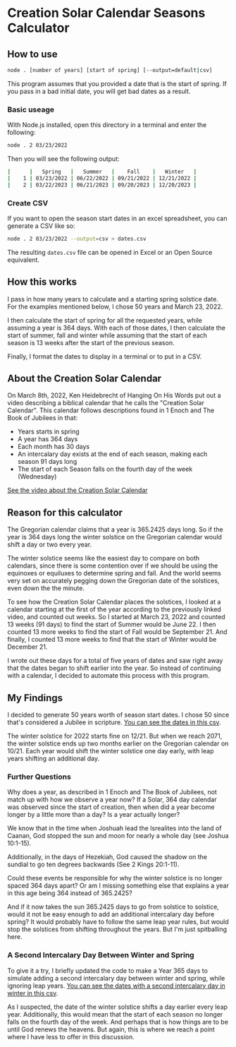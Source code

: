 # Creation Solar Calendar Seasons Calculator

## How to use

```bash
node . [number of years] [start of spring] [--output=default|csv]
```

This program assumes that you provided a date that is the start of spring. If you pass in a bad initial date, you will get bad dates as a result.

### Basic useage

With Node.js installed, open this directory in a terminal and enter the following:

```bash
node . 2 03/23/2022
```

Then you will see the following output:

```bash
|      |   Spring   |   Summer   |    Fall    |   Winter   |
|    1 | 03/23/2022 | 06/22/2022 | 09/21/2022 | 12/21/2022 |
|    2 | 03/22/2023 | 06/21/2023 | 09/20/2023 | 12/20/2023 |
```

### Create CSV

If you want to open the season start dates in an excel spreadsheet, you can generate a CSV like so:

```bash
node . 2 03/23/2022 --output=csv > dates.csv
```

The resulting `dates.csv` file can be opened in Excel or an Open Source equivalent.

## How this works

I pass in how many years to calculate and a starting spring solstice date.
For the examples mentioned below, I chose 50 years and March 23, 2022.

I then calculate the start of spring for all the requested years, while assuming a year is 364 days.
With each of those dates, I then calculate the start of summer, fall and winter while assuming that the start of each season is 13 weeks after the start of the previous season.

Finally, I format the dates to display in a terminal or to put in a CSV.

## About the Creation Solar Calendar

On March 8th, 2022, Ken Heidebrecht of Hanging On His Words put out a video describing a biblical calendar that he calls the "Creation Solar Calendar".
This calendar follows descriptions found in 1 Enoch and The Book of Jubilees in that:

* Years starts in spring
* A year has 364 days
* Each month has 30 days
* An intercalary day exists at the end of each season, making each season 91 days long
* The start of each Season falls on the fourth day of the week (Wednesday)

[See the video about the Creation Solar Calendar](https://www.youtube.com/watch?v=UrP2P0N2iP8)

## Reason for this calculator

The Gregorian calendar claims that a year is 365.2425 days long.
So if the year is 364 days long the winter solstice on the Gregorian calendar would shift a day or two every year.

The winter solstice seems like the easiest day to compare on both calendars, since there is some contention over if we should be using the equinoxes or equiluxes to determine spring and fall. And the world seems very set on accurately pegging down the Gregorian date of the solstices, even down the the minute.

To see how the Creation Solar Calendar places the solstices, I looked at a calendar starting at the first of the year according to the previously linked video, and counted out weeks.
So I started at March 23, 2022 and counted 13 weeks (91 days) to find the start of Summer would be June 22. 
I then counted 13 more weeks to find the start of Fall would be September 21.
And finally, I counted 13 more weeks to find that the start of Winter would be December 21.

I wrote out these days for a total of five years of dates and saw right away that the dates began to shift earlier into the year.
So instead of continuing with a calendar, I decided to automate this process with this program.

## My Findings

I decided to generate 50 years worth of season start dates.
I chose 50 since that's considered a Jubilee in scripture.
[You can see the dates in this csv](./examples/one-jubilee.csv).

The winter solstice for 2022 starts fine on 12/21.
But when we reach 2071, the winter solstice ends up two months earlier on the Gregorian calendar on 10/21.
Each year would shift the winter solstice one day early, with leap years shifting an additional day.

### Further Questions

Why does a year, as described in 1 Enoch and The Book of Jubilees, not match up with how we observe a year now?
If a Solar, 364 day calendar was observed since the start of creation, then when did a year become longer by a little more than a day?
Is a year actually longer?

We know that in the time when Joshuah lead the Isrealites into the land of Caanan, God stopped the sun and moon for nearly a whole day (see Joshua 10:1-15).

Additionally, in the days of Hezekiah, God caused the shadow on the sundial to go ten degrees backwards (See 2 Kings 20:1-11).

Could these events be responsible for why the winter solstice is no longer spaced 364 days apart?
Or am I missing something else that explains a year in this age being 364 instead of 365.2425?

And if it now takes the sun 365.2425 days to go from solstice to solstice, would it not be easy enough to add an additional intercalary day before spring?
It would probably have to follow the same leap year rules, but would stop the solstices from shifting throughout the years.
But I'm just spitballing here.

### A Second Intercalary Day Between Winter and Spring

To give it a try, I briefly updated the code to make a Year 365 days to simulate adding a second intercalary day between winter and spring, while ignoring leap years.
[You can see the dates with a second intercalary day in winter in this csv](./examples/one-jubilee-with-extra-intercalary-day.csv).

As I suspected, the date of the winter solstice shifts a day earlier every leap year.
Additionally, this would mean that the start of each season no longer falls on the fourth day of the week.
And perhaps that is how things are to be until God renews the heavens.
But again, this is where we reach a point where I have less to offer in this discussion.
